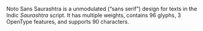 Noto Sans Saurashtra is a unmodulated (“sans serif”) design for texts in the Indic _Saurashtra_ script. It has multiple weights, contains 96 glyphs, 3 OpenType features, and supports 90 characters.